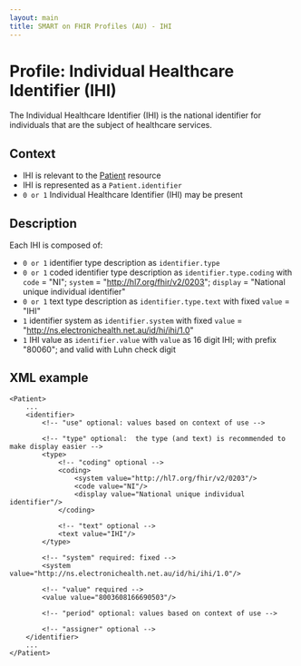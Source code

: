 ```yaml
---
layout: main
title: SMART on FHIR Profiles (AU) - IHI
---
```


# Profile: Individual Healthcare Identifier (IHI)

The Individual Healthcare Identifier (IHI) is the national identifier for individuals that are the subject of healthcare services.

## Context

* IHI is relevant to the [Patient](http://www.hl7.org/implement/standards/fhir/patient.html#Patient) resource
* IHI is represented as a `Patient.identifier`
* `0 or 1` Individual Healthcare Identifier (IHI) may be present

## Description

Each IHI is composed of:

* `0 or 1` identifier type description as  `identifier.type`
 * `0 or 1` coded identifier type description as `identifier.type.coding` with `code` = "NI"; `system` = "http://hl7.org/fhir/v2/0203"; `display` = "National unique individual identifier"
 * `0 or 1` text type description as `identifier.type.text` with fixed `value` = "IHI"
* `1` identifier system as `identifier.system` with fixed `value` = "http://ns.electronichealth.net.au/id/hi/ihi/1.0"
* `1` IHI value as `identifier.value` with `value` as 16 digit IHI; with prefix "80060"; and valid with Luhn check digit
 
##  XML example
```
<Patient>
    ...
    <identifier>
        <!-- "use" optional: values based on context of use -->
		
		<!-- "type" optional:  the type (and text) is recommended to make display easier -->
        <type> 
			<!-- "coding" optional -->
            <coding> 
                <system value="http://hl7.org/fhir/v2/0203"/>
                <code value="NI"/>
                <display value="National unique individual identifier"/>
            </coding>
			
			<!-- "text" optional -->
            <text value="IHI"/> 
        </type>
		
		<!-- "system" required: fixed -->
        <system value="http://ns.electronichealth.net.au/id/hi/ihi/1.0"/>
		
		<!-- "value" required -->
        <value value="8003608166690503"/>
		
        <!-- "period" optional: values based on context of use -->
		
        <!-- "assigner" optional -->
    </identifier>
    ...
</Patient>
```
